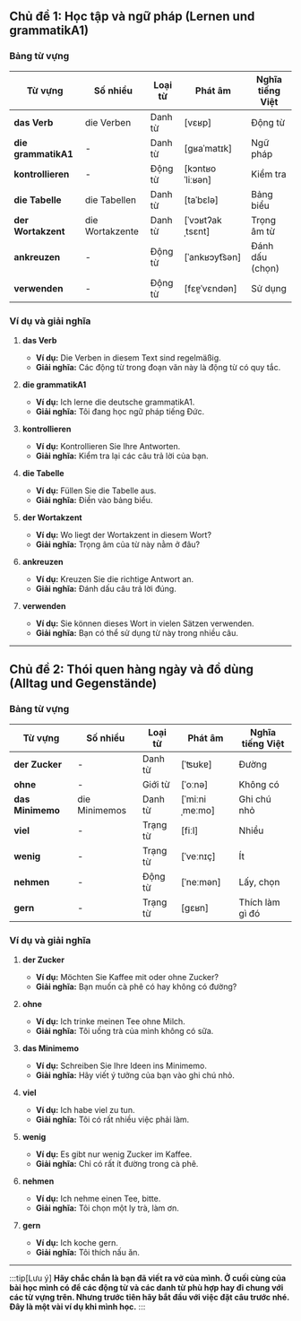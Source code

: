 ## **Chủ đề 1: Học tập và ngữ pháp (Lernen und grammatikA1)**

### **Bảng từ vựng**

| **Từ vựng**    | **Số nhiều**    | **Loại từ** | **Phát âm**      | **Nghĩa tiếng Việt** |
| -------------- | --------------- | ----------- | ---------------- | -------------------- |
| **das Verb**       | die Verben      | Danh từ     | [vɛʁp]           | Động từ              |
| **die grammatikA1**  | -               | Danh từ     | [ɡʁaˈmatɪk]      | Ngữ pháp             |
| **kontrollieren**  | -               | Động từ     | [kɔntʁoˈliːʁən]  | Kiểm tra             |
| **die Tabelle**    | die Tabellen    | Danh từ     | [taˈbɛlə]        | Bảng biểu            |
| **der Wortakzent** | die Wortakzente | Danh từ     | [ˈvɔʁtʔakˌtsɛnt] | Trọng âm từ          |
| **ankreuzen**      | -               | Động từ     | [ˈankʁɔyt͡sən]   | Đánh dấu (chọn)      |
| **verwenden**      | -               | Động từ     | [fɛɐ̯ˈvɛndən]    | Sử dụng              |

### **Ví dụ và giải nghĩa**

1. **das Verb**
    
    - **Ví dụ:** Die Verben in diesem Text sind regelmäßig.
    - **Giải nghĩa:** Các động từ trong đoạn văn này là động từ có quy tắc.
2. **die grammatikA1**
    
    - **Ví dụ:** Ich lerne die deutsche grammatikA1.
    - **Giải nghĩa:** Tôi đang học ngữ pháp tiếng Đức.
3. **kontrollieren**
    
    - **Ví dụ:** Kontrollieren Sie Ihre Antworten.
    - **Giải nghĩa:** Kiểm tra lại các câu trả lời của bạn.
4. **die Tabelle**
    
    - **Ví dụ:** Füllen Sie die Tabelle aus.
    - **Giải nghĩa:** Điền vào bảng biểu.
5. **der Wortakzent**
    
    - **Ví dụ:** Wo liegt der Wortakzent in diesem Wort?
    - **Giải nghĩa:** Trọng âm của từ này nằm ở đâu?
6. **ankreuzen**
    
    - **Ví dụ:** Kreuzen Sie die richtige Antwort an.
    - **Giải nghĩa:** Đánh dấu câu trả lời đúng.
7. **verwenden**
    
    - **Ví dụ:** Sie können dieses Wort in vielen Sätzen verwenden.
    - **Giải nghĩa:** Bạn có thể sử dụng từ này trong nhiều câu.

---

## **Chủ đề 2: Thói quen hàng ngày và đồ dùng (Alltag und Gegenstände)**

### **Bảng từ vựng**

| **Từ vựng**      | **Số nhiều**  | **Loại từ** | **Phát âm**    | **Nghĩa tiếng Việt** |
| ---------------- | ------------- | ----------- | -------------- | -------------------- |
| **der Zucker**   | -             | Danh từ     | [ˈʦʊkɐ]        | Đường                |
| **ohne**         | -             | Giới từ     | [ˈoːnə]        | Không có             |
| **das Minimemo** | die Minimemos | Danh từ     | [ˈmiːniˌmeːmo] | Ghi chú nhỏ          |
| **viel**         | -             | Trạng từ    | [fiːl]         | Nhiều                |
| **wenig**        | -             | Trạng từ    | [ˈveːnɪç]      | Ít                   |
| **nehmen**       | -             | Động từ     | [ˈneːmən]      | Lấy, chọn            |
| **gern**         | -             | Trạng từ    | [ɡɛʁn]         | Thích làm gì đó      |

### **Ví dụ và giải nghĩa**

1. **der Zucker**
    
    - **Ví dụ:** Möchten Sie Kaffee mit oder ohne Zucker?
    - **Giải nghĩa:** Bạn muốn cà phê có hay không có đường?
2. **ohne**
    
    - **Ví dụ:** Ich trinke meinen Tee ohne Milch.
    - **Giải nghĩa:** Tôi uống trà của mình không có sữa.
3. **das Minimemo**
    
    - **Ví dụ:** Schreiben Sie Ihre Ideen ins Minimemo.
    - **Giải nghĩa:** Hãy viết ý tưởng của bạn vào ghi chú nhỏ.
4. **viel**
    
    - **Ví dụ:** Ich habe viel zu tun.
    - **Giải nghĩa:** Tôi có rất nhiều việc phải làm.
5. **wenig**
    
    - **Ví dụ:** Es gibt nur wenig Zucker im Kaffee.
    - **Giải nghĩa:** Chỉ có rất ít đường trong cà phê.
6. **nehmen**
    
    - **Ví dụ:** Ich nehme einen Tee, bitte.
    - **Giải nghĩa:** Tôi chọn một ly trà, làm ơn.
7. **gern**
    
    - **Ví dụ:** Ich koche gern.
    - **Giải nghĩa:** Tôi thích nấu ăn.

---
:::tip[Lưu ý]
**Hãy chắc chắn là bạn đã viết ra vở của mình. Ở cuối cùng của bài học mình có để các động từ và các danh từ phù hợp hay đi chung với các từ vựng trên. Nhưng trước tiên hãy bắt đầu với việc đặt câu trước nhé. Đây là một vài ví dụ khi mình học.**
:::
